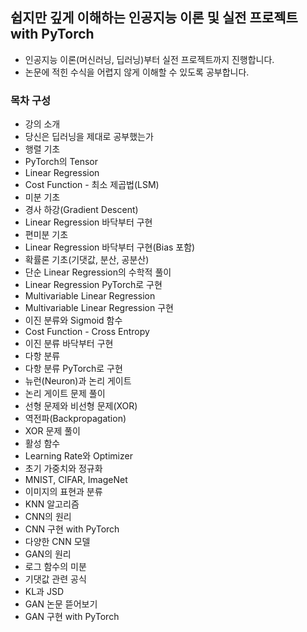 ## 쉽지만 깊게 이해하는 인공지능 이론 및 실전 프로젝트 with PyTorch
* 인공지능 이론(머신러닝, 딥러닝)부터 실전 프로젝트까지 진행합니다. 
* 논문에 적힌 수식을 어렵지 않게 이해할 수 있도록 공부합니다.
### 목차 구성
* 강의 소개
* 당신은 딥러닝을 제대로 공부했는가
* 행렬 기초
* PyTorch의 Tensor
* Linear Regression
* Cost Function - 최소 제곱법(LSM)
* 미분 기초
* 경사 하강(Gradient Descent)
* Linear Regression 바닥부터 구현
* 편미분 기초
* Linear Regression 바닥부터 구현(Bias 포함)
* 확률론 기초(기댓값, 분산, 공분산)
* 단순 Linear Regression의 수학적 풀이
* Linear Regression PyTorch로 구현
* Multivariable Linear Regression
* Multivariable Linear Regression 구현
* 이진 분류와 Sigmoid 함수
* Cost Function - Cross Entropy
* 이진 분류 바닥부터 구현
* 다항 분류
* 다항 분류 PyTorch로 구현
* 뉴런(Neuron)과 논리 게이트
* 논리 게이트 문제 풀이
* 선형 문제와 비선형 문제(XOR)
* 역전파(Backpropagation)
* XOR 문제 풀이
* 활성 함수
* Learning Rate와 Optimizer
* 초기 가중치와 정규화
* MNIST, CIFAR, ImageNet
* 이미지의 표현과 분류
* KNN 알고리즘
* CNN의 원리
* CNN 구현 with PyTorch
* 다양한 CNN 모델
* GAN의 원리
* 로그 함수의 미분
* 기댓값 관련 공식
* KL과 JSD
* GAN 논문 뜯어보기
* GAN 구현 with PyTorch
